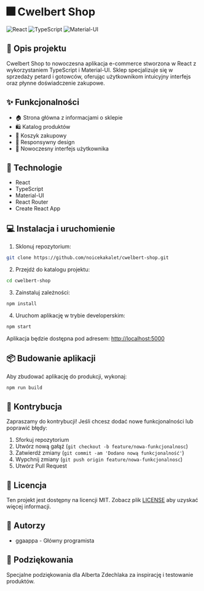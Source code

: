 # 🎆 Cwelbert Shop

![React](https://img.shields.io/badge/React-20232A?style=for-the-badge&logo=react&logoColor=61DAFB)
![TypeScript](https://img.shields.io/badge/TypeScript-007ACC?style=for-the-badge&logo=typescript&logoColor=white)
![Material-UI](https://img.shields.io/badge/Material--UI-0081CB?style=for-the-badge&logo=material-ui&logoColor=white)

## 📝 Opis projektu

Cwelbert Shop to nowoczesna aplikacja e-commerce stworzona w React z wykorzystaniem TypeScript i Material-UI. Sklep specjalizuje się w sprzedaży petard i gotowców, oferując użytkownikom intuicyjny interfejs oraz płynne doświadczenie zakupowe.

## ✨ Funkcjonalności

- 🏠 Strona główna z informacjami o sklepie
- 🛍️ Katalog produktów
- 🛒 Koszyk zakupowy
- 📱 Responsywny design
- 🎨 Nowoczesny interfejs użytkownika

## 🚀 Technologie

- React
- TypeScript
- Material-UI
- React Router
- Create React App

## 💻 Instalacja i uruchomienie

1. Sklonuj repozytorium:
```bash
git clone https://github.com/noicekakalet/cwelbert-shop.git
```

2. Przejdź do katalogu projektu:
```bash
cd cwelbert-shop
```

3. Zainstaluj zależności:
```bash
npm install
```

4. Uruchom aplikację w trybie developerskim:
```bash
npm start
```

Aplikacja będzie dostępna pod adresem: [http://localhost:5000](http://localhost:5000)

## 📦 Budowanie aplikacji

Aby zbudować aplikację do produkcji, wykonaj:

```bash
npm run build
```

## 🤝 Kontrybucja

Zapraszamy do kontrybucji! Jeśli chcesz dodać nowe funkcjonalności lub poprawić błędy:

1. Sforkuj repozytorium
2. Utwórz nową gałąź (`git checkout -b feature/nowa-funkcjonalnosc`)
3. Zatwierdź zmiany (`git commit -am 'Dodano nową funkcjonalność'`)
4. Wypchnij zmiany (`git push origin feature/nowa-funkcjonalnosc`)
5. Utwórz Pull Request

## 📄 Licencja

Ten projekt jest dostępny na licencji MIT. Zobacz plik [LICENSE](LICENSE) aby uzyskać więcej informacji.

## 👥 Autorzy

- ggaappa - Główny programista

## 🙏 Podziękowania

Specjalne podziękowania dla Alberta Zdechlaka za inspirację i testowanie produktów.

